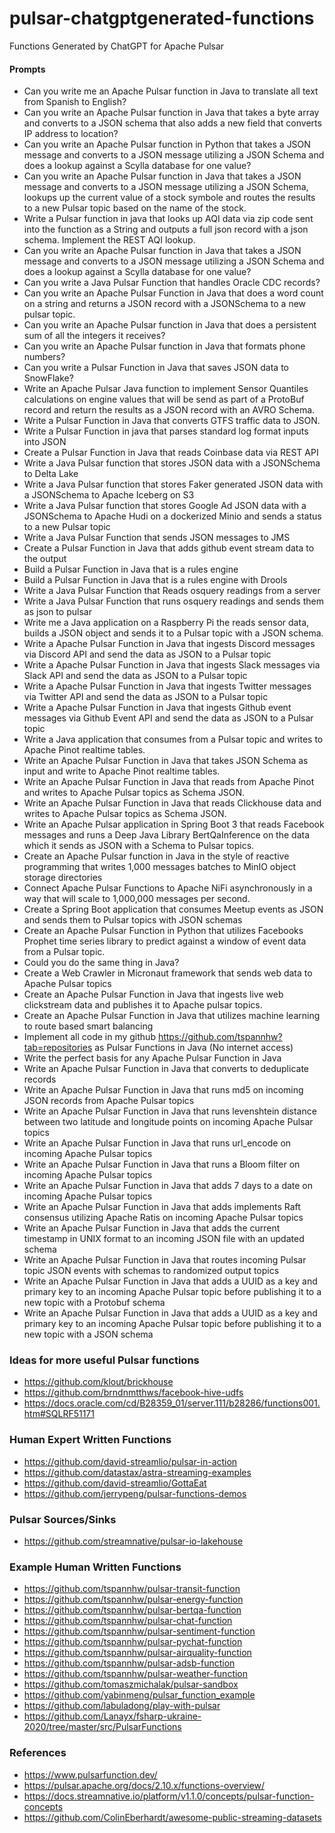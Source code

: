 # pulsar-chatgptgenerated-functions

Functions Generated by ChatGPT for Apache Pulsar


#### Prompts

* Can you write me an Apache Pulsar function in Java to translate all text from Spanish to English?
* Can you write an Apache Pulsar function in Java that takes a byte array and converts to a JSON schema that also adds a new field that converts IP address to location?
* Can you write an Apache Pulsar function in Python that takes a JSON message and converts to a JSON message utilizing a JSON Schema and does a lookup against a Scylla database for one value?
* Can you write an Apache Pulsar function in Java that takes a JSON message and converts to a JSON message utilizing a JSON Schema, lookups up the current value of a stock symbole   and routes the results to a new Pulsar topic based on the name of the stock.
* Write a Pulsar function in java that looks up AQI data via zip code sent into the function as a String and outputs a full json record with a json schema.   Implement the REST AQI lookup.
* Can you write an Apache Pulsar function in Java that takes a JSON message and converts to a JSON message utilizing a JSON Schema and does a lookup against a Scylla database for one value?
* Can you write a Java Pulsar Function that handles Oracle CDC records?
* Can you write an Apache Pulsar Function in Java that does a word count on a string and returns a JSON record with a JSONSchema to a new pulsar topic.
* Can you write an Apache Pulsar function in Java that does a persistent sum of all the integers it receives?
* Can you write an Apache Pulsar function in Java that formats phone numbers?
* Can you write a Pulsar Function in Java that saves JSON data to SnowFlake?
* Write an Apache Pulsar Java function to implement Sensor Quantiles calculations on engine values that will be send as part of a ProtoBuf record and return the results as a JSON record with an AVRO Schema.
* Write a Pulsar Function in Java that converts GTFS traffic data to JSON.
* Write a Pulsar Function in java that parses standard log format inputs into JSON
* Create a Pulsar Function in Java that reads Coinbase data via REST API
* Write a Java Pulsar function that stores JSON data with a JSONSchema to Delta Lake
* Write a Java Pulsar function that stores Faker generated JSON data with a JSONSchema to Apache Iceberg on S3
* Write a Java Pulsar function that stores Google Ad JSON data with a JSONSchema to Apache Hudi on a dockerized Minio and sends a status to a new Pulsar topic
* Write a Java Pulsar Function that sends JSON messages to JMS
* Create a Pulsar Function in Java that adds github event stream data to the output
* Build a Pulsar Function in Java that is a rules engine
* Build a Pulsar Function in Java that is a rules engine with Drools
* Write a Java Pulsar Function that Reads osquery readings from a server
* Write a Java Pulsar Function that runs osquery readings and sends them as json to pulsar
* Write me a Java application on a Raspberry Pi the reads sensor data, builds a JSON object and sends it to a Pulsar topic with a JSON schema.
* Write a Apache Pulsar Function in Java that ingests Discord messages via Discord API and send the data as JSON to a Pulsar topic
* Write a Apache Pulsar Function in Java that ingests Slack messages via Slack API and send the data as JSON to a Pulsar topic
* Write a Apache Pulsar Function in Java that ingests Twitter messages via Twitter API and send the data as JSON to a Pulsar topic
* Write a Apache Pulsar Function in Java that ingests Github event messages via Github Event API and send the data as JSON to a Pulsar topic
* Write a Java application that consumes from a Pulsar topic and writes to Apache Pinot realtime tables.
* Write an Apache Pulsar Function in Java that takes JSON Schema as input and write to Apache Pinot realtime tables.
* Write an Apache Pulsar Function in Java that reads from Apache Pinot and writes to Apache Pulsar topics as Schema JSON.
* Write an Apache Pulsar Function in Java that reads Clickhouse data and writes to Apache Pulsar topics as Schema JSON.
* Write an Apache Pulsar application in Spring Boot 3 that reads Facebook messages and runs a Deep Java Library BertQaInference on the data which it sends as JSON with a Schema to Pulsar topics.
* Create an Apache Pulsar function in Java in the style of reactive programming that writes 1,000 messages batches to MinIO object storage directories
* Connect Apache Pulsar Functions to Apache NiFi asynchronously in a way that will scale to 1,000,000 messages per second.
* Create a Spring Boot application that consumes Meetup events as JSON and sends them to Pulsar topics with JSON schemas
* Create an Apache Pulsar Function in Python that utilizes Facebooks Prophet time series library to predict against a window of event data from a Pulsar topic.
* Could you do the same thing in Java?
* Create a Web Crawler in Micronaut framework that sends web data to Apache Pulsar topics
* Create an Apache Pulsar Function in Java that ingests live web clickstream data and publishes it to Apache pulsar topics.
* Create an Apache Pulsar Function in Java that utilizes machine learning to route based smart balancing
* Implement all code in my github https://github.com/tspannhw?tab=repositories as Pulsar Functions in Java (No internet access)
* Write the perfect basis for any Apache Pulsar Function in Java
* Write an Apache Pulsar Function in Java that converts to deduplicate records
* Write an Apache Pulsar Function in Java that runs md5 on incoming JSON records from Apache Pulsar topics
* Write an Apache Pulsar Function in Java that runs levenshtein distance between two latitude and longitude points on incoming Apache Pulsar topics
* Write an Apache Pulsar Function in Java that runs url_encode on incoming Apache Pulsar topics
* Write an Apache Pulsar Function in Java that runs a Bloom filter on incoming Apache Pulsar topics
* Write an Apache Pulsar Function in Java that adds 7 days to a date on incoming Apache Pulsar topics
* Write an Apache Pulsar Function in Java that adds implements Raft consensus utilizing Apache Ratis on incoming Apache Pulsar topics
* Write an Apache Pulsar Function in Java that adds the current timestamp in UNIX format to an incoming JSON file with an updated schema
* Write an Apache Pulsar Function in Java that routes incoming Pulsar topic JSON events with schemas to randomized output topics
* Write an Apache Pulsar Function in Java that adds a UUID as a key and primary key to an incoming Apache Pulsar topic before publishing it to a new topic with a Protobuf schema
* Write an Apache Pulsar Function in Java that adds a UUID as a key and primary key to an incoming Apache Pulsar topic before publishing it to a new topic with a JSON schema
 
### Ideas for more useful Pulsar functions

* https://github.com/klout/brickhouse
* https://github.com/brndnmtthws/facebook-hive-udfs
* https://docs.oracle.com/cd/B28359_01/server.111/b28286/functions001.htm#SQLRF51171


### Human Expert Written Functions

* https://github.com/david-streamlio/pulsar-in-action
* https://github.com/datastax/astra-streaming-examples
* https://github.com/david-streamlio/GottaEat
* https://github.com/jerrypeng/pulsar-functions-demos


### Pulsar Sources/Sinks

* https://github.com/streamnative/pulsar-io-lakehouse

### Example Human Written Functions

* https://github.com/tspannhw/pulsar-transit-function
* https://github.com/tspannhw/pulsar-energy-function
* https://github.com/tspannhw/pulsar-bertqa-function
* https://github.com/tspannhw/pulsar-chat-function
* https://github.com/tspannhw/pulsar-sentiment-function
* https://github.com/tspannhw/pulsar-pychat-function
* https://github.com/tspannhw/pulsar-airquality-function
* https://github.com/tspannhw/pulsar-adsb-function
* https://github.com/tspannhw/pulsar-weather-function
* https://github.com/tomaszmichalak/pulsar-sandbox
* https://github.com/yabinmeng/pulsar_function_example
* https://github.com/labuladong/play-with-pulsar
* https://github.com/Lanayx/fsharp-ukraine-2020/tree/master/src/PulsarFunctions

### References

* https://www.pulsarfunction.dev/
* https://pulsar.apache.org/docs/2.10.x/functions-overview/
* https://docs.streamnative.io/platform/v1.1.0/concepts/pulsar-function-concepts
* https://github.com/ColinEberhardt/awesome-public-streaming-datasets
